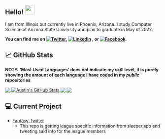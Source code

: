 ## Hello! <img src="https://raw.githubusercontent.com/MartinHeinz/MartinHeinz/master/wave.gif" width="30px">


I am from Illinois but currently live in Phoenix, Arizona. 
I study Computer Science at Arizona State University and plan to graduate in May of 2022.

**You can find me on [![Twitter][1.2]][1],  [![LinkedIn][3.2]][3] ,  or [![Facebook][4.2]][4].**


## &#x1f4c8; GitHub Stats
**NOTE: 'Most Used Languages' does not indicate my skill level, it is purely showing the amount of each language I have coded in my *public* repositories**

<a href="https://github.com/abspen1/abspen1">
  <img align="center" src="https://github-readme-stats.vercel.app/api/top-langs/?username=abspen1&hide=css,rtf&theme=blue-green" />
</a>
<a href="https://github.com/abspen1/abspen1">
  <img align="center" src="https://github-readme-stats.vercel.app/api?username=abspen1&show_icons=true&line_height=33&count_private=true&include_all_commits=false&theme=blue-green" alt="Austin's GitHub Stats" />
</a>
<a href="https://github.com/abspen1/twitter-bot">
  <img align="center" src="https://github-readme-stats.vercel.app/api/pin/?username=abspen1&repo=twitter-bot&theme=solarized-light" />
</a>
<!-- <a href="https://github.com/abspen1/hangman-js">
  <img align="center" src="https://github-readme-stats.vercel.app/api/pin/?username=abspen1&repo=hangman-js&theme=vue" />
</a> -->
<!-- <a href="https://github.com/abspen1/Fantasy-Twitter">
  <img align="center" src="https://github-readme-stats.vercel.app/api/pin/?username=abspen1&repo=Fantasy-Twitter&theme=vue" />
</a> -->
<!-- <a href="https://github.com/abspen1/alpaca-python">
  <img align="center" src="https://github-readme-stats.vercel.app/api/pin/?username=abspen1&repo=alpaca-python&theme=vue" />
</a> -->
<a href="https://github.com/abspen1/abspen1.github.io">
  <img align="center" src="https://github-readme-stats.vercel.app/api/pin/?username=abspen1&repo=abspen1.github.io&theme=solarized-light" />
</a>


## :computer: Current Project
* [Fantasy-Twitter](https://github.com/abspen1/Fantasy-Twitter)
  * This repo is getting league specific information from sleeper.app and tweeting said info for the league members

<!--
## 📫 Where to find me
- [![Twitter][1.1]][1]
- [![LinkedIn][3.2]][3]
- [![Facebook][4.2]][4]
-->

<!-- links to social media icons -->

<!-- icons with padding -->

[1.1]: http://i.imgur.com/tXSoThF.png (twitter icon with padding)
[2.1]: http://i.imgur.com/0o48UoR.png (github icon with padding)
[3.1]: http://i.imgur.com/P3YfQoD.png (facebook icon with padding)


<!-- icons without padding -->

[1.2]: http://i.imgur.com/wWzX9uB.png (twitter icon without padding)
[2.2]: http://i.imgur.com/9I6NRUm.png (github icon without padding)
[3.2]: https://raw.githubusercontent.com/MartinHeinz/MartinHeinz/master/linkedin-3-16.png (LinkedIn icon without padding)
[4.2]: http://i.imgur.com/fep1WsG.png (facebook icon without padding)


<!-- links to your social media accounts -->

[1]: https://twitter.com/austinnspencer
[2]: https://github.com/abspen1
[3]: https://www.linkedin.com/in/austin-spencer-b56a25177/
[4]: https://www.facebook.com/austin.spencer.129


<!-- Resources -->
<!-- Icons: https://simpleicons.org/ -->
<!-- GitHub Stats: https://github.com/anuraghazra/github-readme-stats -->
<!-- Emojis: https://emojipedia.org/emoji/ -->
<!-- HTML Emojis: https://www.fileformat.info/index.htm -->
<!-- Shields: https://shields.io/ -->
<!-- Awesome GitHub Profile README: https://github.com/abhisheknaiidu/awesome-github-profile-readme -->
